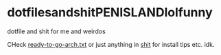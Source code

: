 # dotfilesandshitPENISLANDlolfunny
dotfile and shit for me and weirdos

CHeck [ready-to-go-arch.txt](shit/ready-to-go-arch.txt) or just anything in [shit](shit/) for install tips etc. idk.
